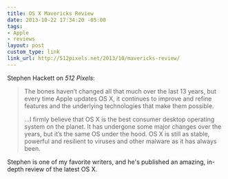 ```yaml
---
title: OS X Mavericks Review
date: 2013-10-22 17:34:20 -05:00
tags:
- Apple
- reviews
layout: post
custom_type: link
link_url: http://512pixels.net/2013/10/mavericks-review/
---
```


Stephen Hackett on *512 Pixels*:

>The bones haven’t changed all that much over the last 13 years, but every time Apple updates OS X, it continues to improve and refine features and the underlying technologies that make them possible.
>
>…I firmly believe that OS X is the best consumer desktop operating system on the planet. It has undergone some major changes over the years, but it’s the same OS under the hood. OS X is still as stable, powerful and resilient to viruses and other malware as it has always been.

Stephen is one of my favorite writers, and he's published an amazing, in-depth review of the latest OS X.
